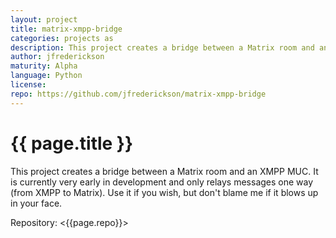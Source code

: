 ```yaml
---
layout: project
title: matrix-xmpp-bridge
categories: projects as
description: This project creates a bridge between a Matrix room and an XMPP MUC
author: jfrederickson
maturity: Alpha
language: Python
license: 
repo: https://github.com/jfrederickson/matrix-xmpp-bridge
---
```


# {{ page.title }}
This project creates a bridge between a Matrix room and an XMPP MUC. It is currently very early in development and only relays messages one way (from XMPP to Matrix). Use it if you wish, but don't blame me if it blows up in your face.

Repository: <{{page.repo}}>
